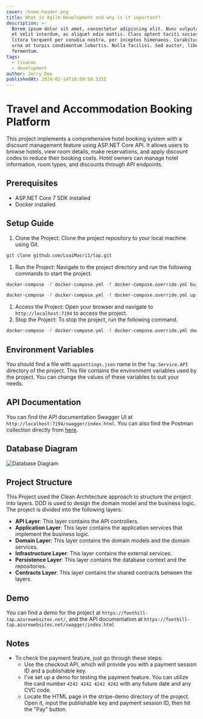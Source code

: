 ```yaml
---
cover: /home-header.png
title: What is Agile Development and why is it important?
description: >-
  Borem ipsum dolor sit amet, consectetur adipiscing elit. Nunc vulputate libero
  et velit interdum, ac aliquet odio mattis. Class aptent taciti sociosqu ad
  litora torquent per conubia nostra, per inceptos himenaeos. Curabitur tempus
  urna at turpis condimentum lobortis. Nulla facilisi. Sed auctor, libero nec
  fermentum.
tags:
  - tinacms
  - development
author: Jerry Deo
publishedAt: 2024-02-14T10:59:50.531Z
---
```


# Travel and Accommodation Booking Platform

This project implements a comprehensive hotel booking system with a discount management feature using ASP.NET Core API. It allows users to browse hotels, view room details, make reservations, and apply discount codes to reduce their booking costs. Hotel owners can manage hotel information, room types, and discounts through API endpoints.

## Prerequisites

* ASP.NET Core 7 SDK installed
* Docker installed

## Setup Guide

1. Clone the Project: Clone the project repository to your local machine using Git.

```bash
git clone github.com/LoaiMasri1/tap.git
```

1. Run the Project: Navigate to the project directory and run the following commands to start the project.

```bash
docker-compose -f docker-compose.yml -f docker-compose.override.yml build
```

```bash
docker-compose -f docker-compose.yml -f docker-compose.override.yml up
```

1. Access the Project: Open your browser and navigate to `http://localhost:7194` to access the project.
2. Stop the Project: To stop the project, run the following command.

```bash
docker-compose -f docker-compose.yml -f docker-compose.override.yml down
```

## Environment Variables

You should find a file with `appsettings.json` name in the `Tap.Service.API` directory of the project. This file contains the environment variables used by the project. You can change the values of these variables to suit your needs.

## API Documentation

You can find the API documentation Swagger UI at `http://localhost:7194/swagger/index.html`. You can also find the Postman collection directly from [here](https://documenter.getpostman.com/view/19681252/2s9YsJBC9w).

## Database Diagram

![Database Diagram](https://github.com/LoaiMasri1/tap/assets/90678867/eaa9d3bb-78b7-400f-b252-5f466d3c395a)

## Project Structure

This Project used the Clean Architecture approach to structure the project into layers. DDD is used to design the domain model and the business logic. The project is divided into the following layers:

* **API Layer**: This layer contains the API controllers.
* **Application Layer**: This layer contains the application services that implement the business logic.
* **Domain Layer**: This layer contains the domain models and the domain services.
* **Infrastructure Layer**: This layer contains the external services.
* **Persistence Layer**: This layer contains the database context and the repositories.
* **Contracts Layer**: This layer contains the shared contracts between the layers.

## Demo

You can find a demo for the project at `https://foothill-tap.azurewebsites.net/`, and the API documentation at `https://foothill-tap.azurewebsites.net/swagger/index.html`

## Notes

* To check the payment feature, just go through these steps:
  * Use the checkout API, which will provide you with a payment session ID and a publishable key.
  * I've set up a demo for testing the payment feature. You can utilize the card number `4242 4242 4242 4242` with any future date and any CVC code.
  * Locate the HTML page in the stripe-demo directory of the project. Open it, input the publishable key and payment session ID, then hit the "Pay" button.
